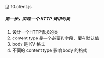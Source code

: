 见 10.client.js
##### 第一步，实现一个 HTTP 请求的类
1. 设计一个HTTP请求的类
2. content type 是一个必要的字段，要有默认值
3. body 是 KV 格式
4. 不同的 content type 影响 body 的格式